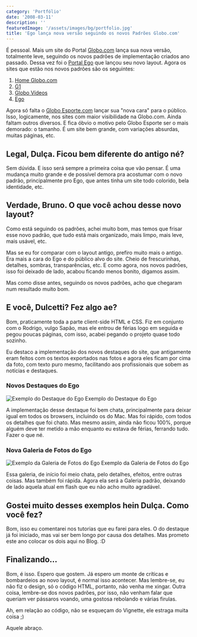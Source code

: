 ```yaml
---
category: 'Portfólio'
date: '2008-03-11'
description: ''
featuredImage: '/assets/images/bg/portfolio.jpg'
title: 'Ego lança nova versão seguindo os novos Padrões Globo.com'
---
```


É pessoal. Mais um site do Portal [Globo.com](http://www.globo.com/) lança sua nova versão, totalmente leve, seguindo os novos padrões de implementação criados ano passado. Dessa vez foi o [Portal Ego](http://ego.globo.com/) que lançou seu novo layout. Agora os sites que estão nos novos padrões são os seguintes:

1. [Home Globo.com](/portal-globocom-lanca-sua-nova-home)
2. [G1](/g1-o-portal-de-noticias-da-globocom-lanca-novo-layout)
3. [Globo Vídeos](/globo-videos-nos-novos-padroes-globocom)
4. [Ego](/ego-lanca-nova-versao-seguindo-os-novos-padroes-globocom)

Agora só falta o [Globo Esporte.com](http://globoesporte.globo.com/) lançar sua "nova cara" para o público. Isso, logicamente, nos sites com maior visibilidade na Globo.com. Ainda faltam outros diversos. E fica óbvio o motivo pelo Globo Esporte ser o mais demorado: o tamanho. É um site bem grande, com variações absurdas, muitas páginas, etc.

## Legal, Dulça. Ficou bem diferente do antigo né?

Sem dúvida. E isso será sempre a primeira coisa que vão pensar. É uma mudança muito grande e de possível demora pra acostumar com o novo padrão, principalmente pro Ego, que antes tinha um site todo colorido, bela identidade, etc.

## Verdade, Bruno. O que você achou desse novo layout?

Como está seguindo os padrões, achei muito bom, mas temos que frisar esse novo padrão, que tudo está mais organizado, mais limpo, mais leve, mais usável, etc.

Mas se eu for comparar com o layout antigo, prefiro muito mais o antigo. Era mais a cara do Ego e do público alvo do site. Cheio de frescurinhas, detalhes, sombras, transparências, etc. E como agora, nos novos padrões, isso foi deixado de lado, acabou ficando menos bonito, digamos assim.

Mas como disse antes, seguindo os novos padrões, acho que chegaram num resultado muito bom.

## E você, Dulcetti? Fez algo ae?

Bom, praticamente toda a parte client-side HTML e CSS. Fiz em conjunto com o Rodrigo, vulgo Sapão, mas ele entrou de férias logo em seguida e pegou poucas páginas, com isso, acabei pegando o projeto quase todo sozinho.

Eu destaco a implementação dos novos destaques do site, que antigamente eram feitos com os textos exportados nas fotos e agora eles ficam por cima da foto, com texto puro mesmo, facilitando aos profissionais que sobem as notícias e destaques.

### Novos Destaques do Ego

![Exemplo do Destaque do Ego](/uploads/destaque-ego.jpg) Exemplo do Destaque do Ego

A implementação desse destaque foi bem chata, principalmente para deixar igual em todos os browsers, incluindo os do Mac. Mas foi rápido, com todos os detalhes que foi chato. Mas mesmo assim, ainda não ficou 100%, porque alguém deve ter metido a mão enquanto eu estava de férias, ferrando tudo. Fazer o que né.

### Nova Galeria de Fotos do Ego

![Exemplo da Galeria de Fotos do Ego](/uploads/galeria-fotos-ego.jpg) Exemplo da Galeria de Fotos do Ego

Essa galeria, de início foi meio chata, pelo detalhes, efeitos, entre outras coisas. Mas também foi rápida. Agora ela será a Galeria padrão, deixando de lado aquela atual em flash que eu não acho muito agradável.

## Gostei muito desses exemplos hein Dulça. Como você fez?

Bom, isso eu comentarei nos tutorias que eu farei para eles. O do destaque já foi iniciado, mas vai ser bem longo por causa dos detalhes. Mas prometo este ano colocar os dois aqui no Blog. :D

## Finalizando...

Bom, é isso. Espero que gostem. Já espero um monte de críticas e bombardeios ao novo layout, é normal isso acontecer. Mas lembre-se, eu não fiz o design, só o código HTML, portanto, não venha me xingar. Outra coisa, lembre-se dos novos padrões, por isso, não venham falar que queriam ver pássaros voando, uma gostosa rebolando e várias firulas.

Ah, em relação ao código, não se esqueçam do Vignette, ele estraga muita coisa ;)

Aquele abraço.
